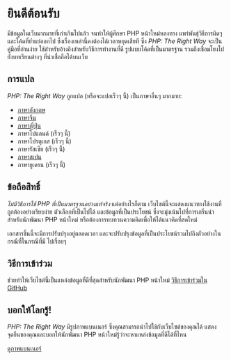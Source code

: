 # ยินดีต้อนรับ

มีข้อมูลในเว็บมากมายที่เก่าเกินไปแล้ว จนทำให้ผู้ศึกษา PHP หน้าใหม่หลงทาง แพร่พันธุ์วิธีการผิดๆ และโค้ดที่ย่ำแย่ออกไป ซึ่งเรื่องเหล่านี้คงต้องได้เวลาหยุดเสียที ซึ่ง _PHP: The Right Way_ จะเป็นคู่มือที่อ่านง่าย ใช้สำหรับอ้างอิงสำหรับวิธีการทำงานที่ดี รูปแบบโค้ดที่เป็นมาตรฐาน รวมถึงเชื่อมโยงไปยังบทเรียนต่างๆ ที่น่าเชื่อถือได้บนเว็บ

## การแปล

_PHP: The Right Way_ ถูกแปล (หรือจะแปลเร็วๆ นี้) เป็นภาษาอื่นๆ มากมาย:

* [ภาษาอังกฤษ](http://www.phptherightway.com)
* [ภาษาจีน](http://wulijun.github.com/php-the-right-way)
* [ภาษาญี่ปุ่น](http://ja.phptherightway.com)
* ภาษาโปแลนด์ (เร็วๆ นี้)
* ภาษาโปรตุเกส (เร็วๆ นี้)
* ภาษารัสเซีย (เร็วๆ นี้)
* [ภาษาสเปน](http://es.phptherightway.com)
* ภาษายูเครน (เร็วๆ นี้)

## ข้อถือสิทธิ์

_ไม่มีวิธีการใช้ PHP ที่เป็นมาตรฐานอย่างแท้จริง_ แต่อย่างไรก็ตาม เว็บไซต์นี้จะแสดงแนวทางใช้งานที่ถูกต้องอย่างเรียบง่าย ตัวเลือกที่เป็นไปได้ และข้อมูลที่เป็นประโยชน์ ซึ่งจะมุ่งเน้นไปที่การเกริ่นนำสำหรับนักพัฒนา PHP หน้าใหม่ หรือต้องการทบทวนความคิดเพื่อให้ได้แนวคิดที่สดใหม่

เอกสารชิ้นนี้จะมีการปรับปรุงอยู่ตลอดเวลา และจะปรับปรุงข้อมูลที่เป็นประโยชน์รวมไปถึงตัวอย่างในกรณีที่ในกรณีที่มี ไปเรื่อยๆ

## วิธีการเข้าร่วม

ช่วยทำให้เว็บไซต์นี้เป็นแหล่งข้อมูลที่ดีที่สุดสำหรับนักพัฒนา PHP หน้าใหม่ [วิธีการเข้าร่วมใน GitHub][1]

## บอกให้โลกรู้!

_PHP: The Right Way_ มีรูปภาพแบนเนอร์ ซึ่งคุณสามารถนำไปใช้กับเว็บไซต์ของคุณได้ แสดงจุดยืนของคุณและบอกให้นักพัฒนา PHP หน้าใหม่รู้ว่าจะหาแหล่งข้อมูลที่ดีได้ที่ไหน 

[ดูภาพแบนเนอร์][2]

[1]: https://github.com/codeguy/php-the-right-way/tree/gh-pages
[2]: /banners.html
